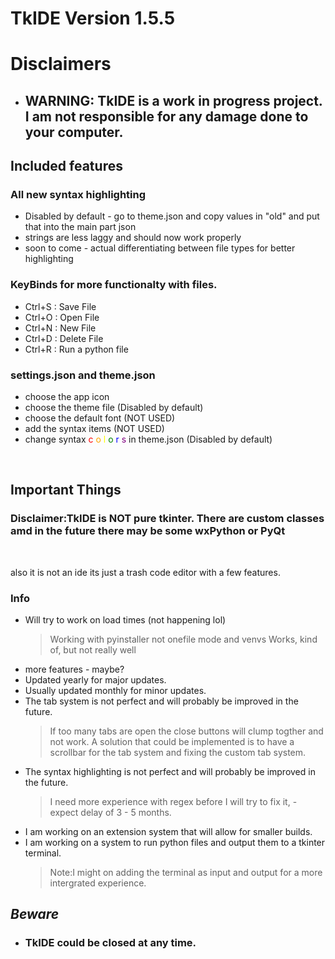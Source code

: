 # TkIDE  Version 1.5.5

# Disclaimers
- ## WARNING: TkIDE is a work in progress project. I am not responsible for any damage done to your computer.
## Included features


### All new syntax highlighting 
- Disabled by default - go to theme.json and copy values in "old" and put that into the main part json
- strings are less laggy and should now work properly
- soon to come - actual differentiating between file types for better highlighting

### KeyBinds for more functionalty with files.
- Ctrl+S : Save File 
- Ctrl+O : Open File
- Ctrl+N : New File
- Ctrl+D : Delete File
- Ctrl+R : Run a python file

### settings.json and theme.json
- choose the app icon
- choose the theme file (Disabled by default)
- choose the default font (NOT USED)
- add the syntax items (NOT USED)
- change syntax
<span style="color:red">c</span>
<span style="color:orange">o</span>
<span style="color:yellow">l</span> 
<span style="color:green">o</span>
<span style="color:blue">r</span>
<span style="color:purple">s</span>
in theme.json (Disabled by default)

<br>

### 

## Important Things

### Disclaimer:TkIDE is <b><b>NOT</b></b> pure tkinter. There are custom classes amd in the future there may be some wxPython or PyQt
<br>

also it is not an ide its just a trash code editor with a few features. 

### Info

- Will try to work on load times (not happening lol)
    > Working with pyinstaller not onefile mode and venvs
    > Works, kind of, but not really well
- more features - maybe?
- Updated yearly for major updates.
- Usually updated monthly for minor updates.
- The tab system is not perfect and will probably be improved in the future.
    > If too many tabs are open the close buttons will clump togther and not work. A solution that could be implemented is to have a scrollbar for the tab system and fixing the custom tab system.
- The syntax highlighting is not perfect and will probably be improved in the future.
    > I need more experience with regex before I will try to fix it, - expect delay of 3 - 5 months.
- I am working on an extension system that will allow for smaller builds.
- I am working on a system to run python files and output them to a tkinter terminal.
    > Note:I might  on adding the terminal as input and output for a more intergrated experience.



## ***Beware***
- ### **TkIDE** could be closed at any time.